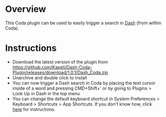 Overview
================
This Coda plugin can be used to easily trigger a search in [Dash](http://kapeli.com/dash) (from within Coda).

# Instructions

* Download the latest version of the plugin from https://github.com/Kapeli/Dash-Coda-Plugin/releases/download/1.0.1/Dash_Coda.zip
* Unarchive and double click to install
* You can now trigger a Dash search in Coda by placing the text cursor inside of a word and pressing CMD+Shift+' or by going to Plugins > Look Up in Dash in the top menu
* You can change the default keyboard shortcut in System Preferences > Keyboard > Shortcuts > App Shortcuts. If you don't know how, click [here](http://lifehacker.com/5720087/how-to-remap-any-keyboard-shortcut-in-mac-os-x) for instructions.
